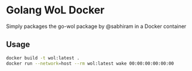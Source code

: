 # Golang WoL Docker

Simply packages the go-wol package by @sabhiram in a Docker container

## Usage

```bash
docker build -t wol:latest .
docker run --network=host --rm wol:latest wake 00:00:00:00:00:00
```
